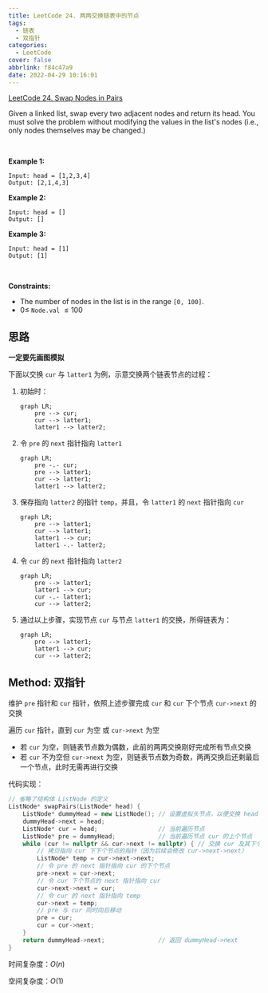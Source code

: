```yaml
---
title: LeetCode 24. 两两交换链表中的节点
tags:
  - 链表
  - 双指针
categories:
  - LeetCode
cover: false
abbrlink: f84c47a9
date: 2022-04-29 10:16:01
---
```


[LeetCode 24. Swap Nodes in Pairs](https://leetcode-cn.com/problems/swap-nodes-in-pairs/)

Given a linked list, swap every two adjacent nodes and return its head. You must solve the problem without modifying the values in the list's nodes (i.e., only nodes themselves may be changed.)

 

**Example 1:**


    Input: head = [1,2,3,4]
    Output: [2,1,4,3]


**Example 2:**

    Input: head = []
    Output: []


**Example 3:**

    Input: head = [1]
    Output: [1]
 

**Constraints:**

 - The number of nodes in the list is in the range `[0, 100]`.
 - $0 \le$ `Node.val` $\le 100$

## 思路

**一定要先画图模拟**

下面以交换 `cur` 与 `latter1` 为例，示意交换两个链表节点的过程：

1. 初始时：
    ```mermaid
    graph LR;
        pre --> cur;
        cur --> latter1;
        latter1 --> latter2;
    ```

2. 令 `pre` 的 `next` 指针指向 `latter1`
    ```mermaid
    graph LR;
        pre -.- cur;
        pre --> latter1;
        cur --> latter1;
        latter1 --> latter2;
    ```

3. 保存指向 `latter2` 的指针 `temp`，并且，令 `latter1` 的 `next` 指针指向 `cur`
    ```mermaid
    graph LR;
        pre --> latter1;
        cur --> latter1;
        latter1 --> cur;
        latter1 -.- latter2;
    ```

4. 令 `cur` 的 `next` 指针指向 `latter2`
    ```mermaid
    graph LR;
        pre --> latter1;
        latter1 --> cur;
        cur -.- latter1;
        cur --> latter2;
    ```

5. 通过以上步骤，实现节点 `cur` 与节点 `latter1` 的交换，所得链表为：
    ```mermaid
    graph LR;
        pre --> latter1;
        latter1 --> cur;
        cur --> latter2;
    ```

## Method: 双指针

维护 `pre` 指针和 `cur` 指针，依照上述步骤完成 `cur` 和 `cur` 下个节点 `cur->next` 的交换

遍历 `cur` 指针，直到 `cur` 为空 或 `cur->next` 为空
 - 若 `cur` 为空，则链表节点数为偶数，此前的两两交换刚好完成所有节点交换
 - 若 `cur` 不为空但 `cur->next` 为空，则链表节点数为奇数，两两交换后还剩最后一个节点，此时无需再进行交换

代码实现：

```cpp
// 省略了结构体 ListNode 的定义
ListNode* swapPairs(ListNode* head) {
    ListNode* dummyHead = new ListNode(); // 设置虚拟头节点，以便交换 head 节点及其下个节点
    dummyHead->next = head;
    ListNode* cur = head;                 // 当前遍历节点
    ListNode* pre = dummyHead;            // 当前遍历节点 cur 的上个节点
    while (cur != nullptr && cur->next != nullptr) { // 交换 cur 及其下个节点
        // 拷贝指向 cur 下下个节点的指针（因为后续会修改 cur->next->next）
        ListNode* temp = cur->next->next;
        // 令 pre 的 next 指针指向 cur 的下个节点
        pre->next = cur->next;
        // 令 cur 下个节点的 next 指针指向 cur
        cur->next->next = cur;
        // 令 cur 的 next 指针指向 temp
        cur->next = temp;
        // pre 与 cur 同时向后移动
        pre = cur;
        cur = cur->next;
    }
    return dummyHead->next;               // 返回 dummyHead->next
}
```

时间复杂度：$O(n)$

空间复杂度：$O(1)$